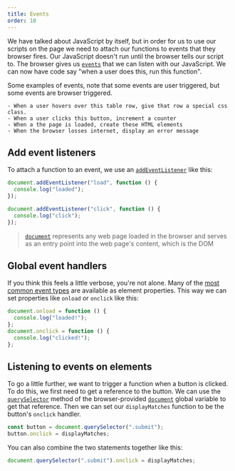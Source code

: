 ```yaml
---
title: Events
order: 10
---
```


We have talked about JavaScript by itself, but in order for us to use our
scripts on the page we need to attach our functions to events that they browser
fires. Our JavaScript doesn't run until the browser tells our script to. The
browser gives us [`events`](https://developer.mozilla.org/en-US/docs/Web/Events)
that we can listen with our JavaScript. We can now have code say "when a user
does this, run this function".

Some examples of events, note that some events are user triggered, but some
events are browser triggered.

```
- When a user hovers over this table row, give that row a special css class.
- When a user clicks this button, increment a counter
- When a the page is loaded, create these HTML elements
- When the browser losses internet, display an error message
```

## Add event listeners

To attach a function to an event, we use an
[`addEventListener`](https://developer.mozilla.org/en-US/docs/Web/API/EventListener)
like this:

```javascript
document.addEventListener("load", function () {
  console.log("loaded");
});

document.addEventListener("click", function () {
  console.log("click");
});
```

> [`document`](https://developer.mozilla.org/en-US/docs/Web/API/Document)
> represents any web page loaded in the browser and serves as an entry point
> into the web page's content, which is the DOM

## Global event handlers

If you think this feels a little verbose, you're not alone. Many of the
[most common event types](https://developer.mozilla.org/en-US/docs/Web/API/GlobalEventHandlers)
are available as element properties. This way we can set properties like
`onload` or `onclick` like this:

```javascript
document.onload = function () {
  console.log("loaded!");
};
document.onclick = function () {
  console.log("clicked!");
};
```

## Listening to events on elements

To go a little further, we want to trigger a function when a button is clicked.
To do this, we first need to get a reference to the button. We can use the
[`querySelector`](https://developer.mozilla.org/en-US/docs/Web/API/Document/querySelector)
method of the browser-provided
[`document`](https://developer.mozilla.org/en-US/docs/Web/API/Document) global
variable to get that reference. Then we can set our `displayMatches` function to
be the button's `onclick` handler.

```javascript
const button = document.querySelector(".submit");
button.onclick = displayMatches;
```

You can also combine the two statements together like this:

```javascript
document.querySelector(".submit").onclick = displayMatches;
```
